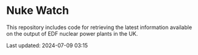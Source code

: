 # Nuke Watch

This repository includes code for retrieving the latest information available on the output of EDF nuclear power plants in the UK.

Last updated: 2024-07-09 03:15